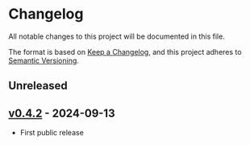 # Changelog

All notable changes to this project will be documented in this file.

The format is based on [Keep a Changelog](https://keepachangelog.com/en/1.0.0/),
and this project adheres to [Semantic Versioning](https://semver.org/spec/v2.0.0.html).

## Unreleased

## [v0.4.2](https://github.com/allenai/tinyhost/releases/tag/v0.4.2) - 2024-09-13

- First public release